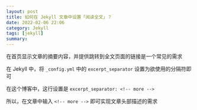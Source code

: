 ```yaml
---
layout: post
title: 如何在 Jekyll 文章中设置「阅读全文」？
date: 2022-02-06 22:06
category: Jekyll
tags: [jekyll]
summary: 
---
```


在首页显示文章的摘要内容，并提供跳转到全文页面的链接是一个常见的需求

在 Jekyll 中，将 `_config.yml` 中的 `excerpt_separator` 设置为欲使用的分隔符即可

在这个博客中，这行设置是 `excerpt_separator: <!-- more -->`

所以，在文章中输入 `<!-- more -->` 即可实现文章头部描述的需求

